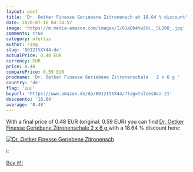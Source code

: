 ```yaml
---
layout: post
title: 'Dr. Oetker Finesse Geriebene Zitronensch at 18.64 % discount'
date: 2020-07-16 04:34:57
image: 'https://m.media-amazon.com/images/I/61aQh4twZHL._SL200_.jpg'
comments: true
category: ofertas
author: ring
slug: 'B012I5XX44-de'
actualPrice: 0.48 EUR
currency: EUR
price: 0.48
comparePrice: 0.59 EUR
prodname: 'Dr. Oetker Finesse Geriebene Zitronenschale   2 x 6 g '
country: 'de'
flag: '🇩🇪'
buyurl: 'https://www.amazon.de/dp/B012I5XX44/?tag=tolees0ca-21'
descuento: '18.64'
average: '0.48'
---
```


With a final price of 0.48 EUR (original: 0.59 EUR) you can find [Dr. Oetker Finesse Geriebene Zitronenschale   2 x 6 g ](https://www.amazon.de/dp/B012I5XX44/?tag=tolees0ca-21) with a  18.64 % discount here:

[![Dr. Oetker Finesse Geriebene Zitronensch](https://m.media-amazon.com/images/I/61aQh4twZHL._SL200_.jpg)](https://www.amazon.de/dp/B012I5XX44/?tag=tolees0ca-21)

ℹ️:


[Buy it!!](https://www.amazon.de/dp/B012I5XX44/?tag=tolees0ca-21)
